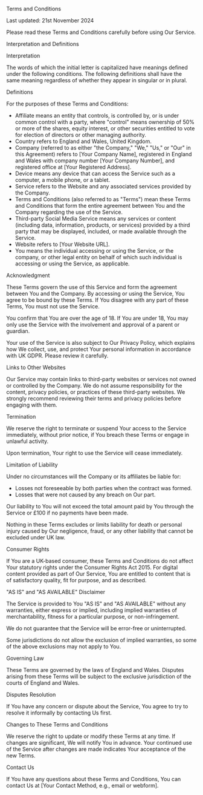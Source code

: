 Terms and Conditions

Last updated: 21st November 2024

Please read these Terms and Conditions carefully before using Our Service.

Interpretation and Definitions

Interpretation

The words of which the initial letter is capitalized have meanings defined under the following conditions. The following definitions shall have the same meaning regardless of whether they appear in singular or in plural.

Definitions

For the purposes of these Terms and Conditions:

- Affiliate means an entity that controls, is controlled by, or is under common control with a party, where "control" means ownership of 50% or more of the shares, equity interest, or other securities entitled to vote for election of directors or other managing authority.
- Country refers to England and Wales, United Kingdom.
- Company (referred to as either "the Company," "We," "Us," or "Our" in this Agreement) refers to [Your Company Name], registered in England and Wales with company number [Your Company Number], and registered office at [Your Registered Address].
- Device means any device that can access the Service such as a computer, a mobile phone, or a tablet.
- Service refers to the Website and any associated services provided by the Company.
- Terms and Conditions (also referred to as "Terms") mean these Terms and Conditions that form the entire agreement between You and the Company regarding the use of the Service.
- Third-party Social Media Service means any services or content (including data, information, products, or services) provided by a third party that may be displayed, included, or made available through the Service.
- Website refers to [Your Website URL].
- You means the individual accessing or using the Service, or the company, or other legal entity on behalf of which such individual is accessing or using the Service, as applicable.

Acknowledgment

These Terms govern the use of this Service and form the agreement between You and the Company. By accessing or using the Service, You agree to be bound by these Terms. If You disagree with any part of these Terms, You must not use the Service.

You confirm that You are over the age of 18. If You are under 18, You may only use the Service with the involvement and approval of a parent or guardian.

Your use of the Service is also subject to Our Privacy Policy, which explains how We collect, use, and protect Your personal information in accordance with UK GDPR. Please review it carefully.

Links to Other Websites

Our Service may contain links to third-party websites or services not owned or controlled by the Company. We do not assume responsibility for the content, privacy policies, or practices of these third-party websites. We strongly recommend reviewing their terms and privacy policies before engaging with them.

Termination

We reserve the right to terminate or suspend Your access to the Service immediately, without prior notice, if You breach these Terms or engage in unlawful activity.

Upon termination, Your right to use the Service will cease immediately.

Limitation of Liability

Under no circumstances will the Company or its affiliates be liable for:

- Losses not foreseeable by both parties when the contract was formed.
- Losses that were not caused by any breach on Our part.

Our liability to You will not exceed the total amount paid by You through the Service or £100 if no payments have been made.

Nothing in these Terms excludes or limits liability for death or personal injury caused by Our negligence, fraud, or any other liability that cannot be excluded under UK law.

Consumer Rights

If You are a UK-based consumer, these Terms and Conditions do not affect Your statutory rights under the Consumer Rights Act 2015. For digital content provided as part of Our Service, You are entitled to content that is of satisfactory quality, fit for purpose, and as described.

"AS IS" and "AS AVAILABLE" Disclaimer

The Service is provided to You "AS IS" and "AS AVAILABLE" without any warranties, either express or implied, including implied warranties of merchantability, fitness for a particular purpose, or non-infringement.

We do not guarantee that the Service will be error-free or uninterrupted.

Some jurisdictions do not allow the exclusion of implied warranties, so some of the above exclusions may not apply to You.

Governing Law

These Terms are governed by the laws of England and Wales. Disputes arising from these Terms will be subject to the exclusive jurisdiction of the courts of England and Wales.

Disputes Resolution

If You have any concern or dispute about the Service, You agree to try to resolve it informally by contacting Us first.

Changes to These Terms and Conditions

We reserve the right to update or modify these Terms at any time. If changes are significant, We will notify You in advance. Your continued use of the Service after changes are made indicates Your acceptance of the new Terms.

Contact Us

If You have any questions about these Terms and Conditions, You can contact Us at [Your Contact Method, e.g., email or webform].

